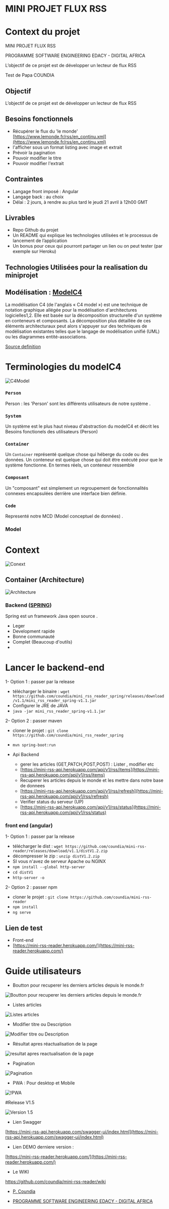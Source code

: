 # MINI PROJET FLUX RSS

# Context du projet

MINI PROJET FLUX RSS

PROGRAMME SOFTWARE ENGINEERING EDACY - DIGITAL AFRICA

L’objectif de ce projet est de développer un lecteur de flux RSS

Test de Papa COUNDIA

## Objectif

L’objectif de ce projet est de développer un lecteur de flux RSS

## Besoins fonctionnels

- Récupérer le flux du 'le monde' [https://www.lemonde.fr/rss/en_continu.xml](https://www.lemonde.fr/rss/en_continu.xml)
- l'afficher sous un format listing avec image et extrait
- Prévoir la pagination
- Pouvoir modifier le titre
- Pouvoir modifier l'extrait

## Contraintes

- Langage front imposé : Angular
- Langage back : au choix
- Délai : 2 jours, à rendre au plus tard le jeudi 21 avril à 12h00 GMT

## Livrables

- Repo Github du projet
- Un README qui explique les technologies utilisées et le processus de lancement de l’application
- Un bonus pour ceux qui pourront partager un lien ou on peut tester (par exemple sur Heroku)

## Technologies Utilisées pour la realisation du miniprojet

## Modélisation : [ModelC4](https://c4model.com/)

La modélisation C4 (de l'anglais « C4 model ») est une technique de notation graphique allégée pour la modélisation
d'architectures logicielles1,2. Elle est basée sur la décomposition structurelle d'un système en conteneurs et
composants. La décomposition plus détaillée de ces éléments architecturaux peut alors s'appuyer sur des techniques de
modélisation existantes telles que le langage de modélisation unifié (UML) ou les diagrammes entité-associations.

[Source definition](https://fr.wikipedia.org/wiki/Mod%C3%A9lisation_C4)

# Terminologies du modelC4

![C4Model](https://c4model.com/img/abstractions.png)

### `Person`

Person : les 'Person' sont les différents utilisateurs de notre système .

### `System`

Un système est le plus haut niveau d'abstraction du modelC4 et décrit les Besoins fonctionels des utilisateurs (Person)

### `Container`

Un `Container` représenté quelque chose qui héberge du code ou des données. Un conteneur est quelque chose qui doit être
exécuté pour que le système fonctionne. En termes réels, un conteneur ressemble

### `Composant`

Un "composant" est simplement un regroupement de fonctionnalités connexes encapsulées derrière une interface bien
définie.

### `Code`

Representé notre MCD (Model conceptuel de données) .

### Model

# Context

![Conext](context.png)

## Container (Architecture)

![Architecture](container.png)

### Backend  ([SPRING](https://spring.io/why-spring))

Spring est un framework Java open source .

- Leger
- Development rapide
- Bonne communauté
- Complet (Beaucoup d'outils)
-

# Lancer le backend-end

1- Option 1 : passer par la release

- télécharger le
  binaire :  `wget https://github.com/coundia/mini_rss_reader_spring/releases/download/v1.1/mini_rss_reader_spring-v1.1.jar`
- Configurer le JRE de JAVA
- `java -jar mini_rss_reader_spring-v1.1.jar`

2- Option 2 : passer maven

- cloner le projet : `git clone https://github.com/coundia/mini_rss_reader_spring`
- `mvn spring-boot:run`

- Api Backend
  - gerer les articles (GET,PATCH,POST,POST) : Lister , modifier etc
  - [https://mini-rss-api.herokuapp.com/api/v1/rss/items](https://mini-rss-api.herokuapp.com/api/v1/rss/items)
  - Recuperer les articles depuis le monde et les mettre dans notre base de donnees
  - [https://mini-rss-api.herokuapp.com/api/v1/rss/refresh](https://mini-rss-api.herokuapp.com/api/v1/rss/refresh)
  - Verifier status du serveur (UP)
  - [https://mini-rss-api.herokuapp.com/api/v1/rss/status](https://mini-rss-api.herokuapp.com/api/v1/rss/status)

### front end (angular)

1- Option 1 : passer par la release

- télécharger le dist : `wget https://github.com/coundia/mini-rss-reader/releases/download/v1.1/distV1.2.zip`
- décompresser le zip : `unzip distV1.2.zip`
- SI vous n'avez de serveur Apache ou NGINX
- `npm install --global http-server`
- `cd distV1`
- `http-server -o`

2- Option 2 : passer npm

- cloner le projet : `git clone https://github.com/coundia/mini-rss-reader`
- `npm install`
- `ng serve`

## Lien de test

- Front-end
- [https://mini-rss-reader.herokuapp.com/](https://mini-rss-reader.herokuapp.com/)

# Guide utilisateurs

- Boutton pour recuperer les derniers articles depuis le monde.fr

![Boutton pour recuperer les derniers articles depuis le monde.fr](recuperer.png)

- Listes articles

![Listes articles](liste.png)

- Modifier titre ou Description

![Modifier titre ou Description](edit.png)

- Résultat apres réactualisation de la page

![resultat apres reactualisation de la page](resultat.png)

- Pagination

![Pagination](img.png)

- PWA : Pour desktop et Mobile

![!PWA](img_1.png)

#Release V1.5 

![Version 1.5](v1.5.png)

- Lien Swagger

[https://mini-rss-api.herokuapp.com/swagger-ui/index.html](https://mini-rss-api.herokuapp.com/swagger-ui/index.html)

- Lien DEMO derniere version :

[https://mini-rss-reader.herokuapp.com/](https://mini-rss-reader.herokuapp.com/)


- Le WIKI 


https://github.com/coundia/mini-rss-reader/wiki



- [P. Coundia](https://coundia.github.io)

- [PROGRAMME SOFTWARE ENGINEERING EDACY - DIGITAL AFRICA](https://www.edacy.com)

